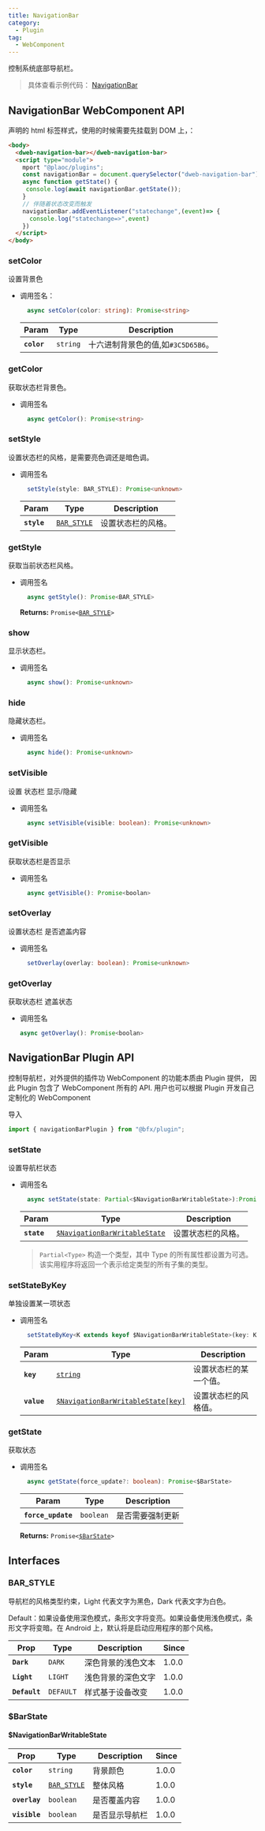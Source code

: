 ```yaml
---
title: NavigationBar
category:
  - Plugin
tag:
  - WebComponent
---
```


控制系统底部导航栏。

> 具体查看示例代码： [NavigationBar](https://github.com/BioforestChain/dweb_browser/blob/main/plaoc/demo/src/pages/NavigationBar.vue)

## NavigationBar WebComponent API

声明的 html 标签样式，使用的时候需要先挂载到 DOM 上，：

```html
<body>
  <dweb-navigation-bar></dweb-navigation-bar>
  <script type="module">
    mport "@plaoc/plugins";
    const navigationBar = document.querySelector("dweb-navigation-bar")!
    async function getState() {
     console.log(await navigationBar.getState());
    }
    // 伴随着状态改变而触发
    navigationBar.addEventListener("statechange",(event)=> {
      console.log("statechange=>",event)
    })
  </script>
</body>
```

### setColor

设置背景色

- 调用签名：

  ```typescript
    async setColor(color: string): Promise<string>
  ```

  | Param       | Type                | Description                        |
  | ----------- | ------------------- | ---------------------------------- |
  | **`color`** | <code>string</code> | 十六进制背景色的值,如`#3C5D65B6`。 |

### getColor

获取状态栏背景色。

- 调用签名

  ```ts
    async getColor(): Promise<string>
  ```

### setStyle

设置状态栏的风格，是需要亮色调还是暗色调。

- 调用签名

  ```ts
    setStyle(style: BAR_STYLE): Promise<unknown>
  ```

  | Param       | Type                                            | Description        |
  | ----------- | ----------------------------------------------- | ------------------ |
  | **`style`** | <code><a href="#bar-style">BAR_STYLE</a></code> | 设置状态栏的风格。 |

### getStyle

获取当前状态栏风格。

- 调用签名

  ```ts
    async getStyle(): Promise<BAR_STYLE>
  ```

  **Returns:** <code>Promise&lt;<a href="#bar-style">BAR_STYLE</a>&gt;</code>

### show

显示状态栏。

- 调用签名

  ```ts
    async show(): Promise<unknown>
  ```

### hide

隐藏状态栏。

- 调用签名

  ```ts
    async hide(): Promise<unknown>
  ```

### setVisible

设置 状态栏 显示/隐藏

- 调用签名

  ```ts
    async setVisible(visible: boolean): Promise<unknown>
  ```

### getVisible

获取状态栏是否显示

- 调用签名

  ```ts
    async getVisible(): Promise<boolan>
  ```

### setOverlay

设置状态栏 是否遮盖内容

- 调用签名

  ```ts
    setOverlay(overlay: boolean): Promise<unknown>
  ```

### getOverlay

获取状态栏 遮盖状态

- 调用签名
  ```ts
  async getOverlay(): Promise<boolan>
  ```

## NavigationBar Plugin API

控制导航栏，对外提供的插件功 WebComponent 的功能本质由 Plugin 提供， 因此 Plugin 包含了 WebComponent 所有的 API.
用户也可以根据 Plugin 开发自己定制化的 WebComponent

导入

```ts
import { navigationBarPlugin } from "@bfx/plugin";
```

### setState

设置导航栏状态

- 调用签名

  ```typescript
    async setState(state: Partial<$NavigationBarWritableState>):Promise<void>
  ```

  | Param       | Type                                                                               | Description        |
  | ----------- | ---------------------------------------------------------------------------------- | ------------------ |
  | **`state`** | <code><a href="#navigationbarwritablestate">$NavigationBarWritableState</a></code> | 设置状态栏的风格。 |

  > `Partial<Type>` 构造一个类型，其中 Type 的所有属性都设置为可选。该实用程序将返回一个表示给定类型的所有子集的类型。

### setStateByKey

单独设置某一项状态

- 调用签名

  ```ts
    setStateByKey<K extends keyof $NavigationBarWritableState>(key: K, value: $NavigationBarWritableState[key]): Promise<void>
  ```

  | Param       | Type                                                                                    | Description            |
  | ----------- | --------------------------------------------------------------------------------------- | ---------------------- |
  | **`key`**   | <code><a href="#navigationbarwritablestate">string</a></code>                           | 设置状态栏的某一个值。 |
  | **`value`** | <code><a href="#navigationbarwritablestate">$NavigationBarWritableState[key]</a></code> | 设置状态栏的风格值。   |

### getState

获取状态

- 调用签名

  ```ts
    async getState(force_update?: boolean): Promise<$BarState>
  ```

  | Param              | Type                 | Description      |
  | ------------------ | -------------------- | ---------------- |
  | **`force_update`** | <code>boolean</code> | 是否需要强制更新 |

  **Returns:** <code>Promise&lt;<a href="#barstate">$BarState</a>&gt;</code>

## Interfaces

### BAR_STYLE

导航栏的风格类型约束，Light 代表文字为黑色，Dark 代表文字为白色。

Default：如果设备使用深色模式，条形文字将变亮。如果设备使用浅色模式，条形文字将变暗。在 Android 上，默认将是启动应用程序的那个风格。

| Prop          | Type                 | Description        | Since |
| ------------- | -------------------- | ------------------ | ----- |
| **`Dark`**    | <code>DARK</code>    | 深色背景的浅色文本 | 1.0.0 |
| **`Light`**   | <code>LIGHT</code>   | 浅色背景的深色文字 | 1.0.0 |
| **`Default`** | <code>DEFAULT</code> | 样式基于设备改变   | 1.0.0 |

### $BarState

#### $NavigationBarWritableState

| Prop          | Type                                            | Description    | Since |
| ------------- | ----------------------------------------------- | -------------- | ----- |
| **`color`**   | <code>string</code>                             | 背景颜色       | 1.0.0 |
| **`style`**   | <code><a href="#bar-style">BAR_STYLE</a></code> | 整体风格       | 1.0.0 |
| **`overlay`** | <code>boolean</code>                            | 是否覆盖内容   | 1.0.0 |
| **`visible`** | <code>boolean</code>                            | 是否显示导航栏 | 1.0.0 |
